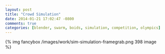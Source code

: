 ```yaml
---
layout: post
title: "Crowd Simulation"
date: 2014-01-21 17:02:47 -0800
comments: true
categories: [blender, swarm, boids, simulation, competition, olympics]
---
```


{% img fancybox /images/work/sim-simulation-framegrab.png 398 image %}
